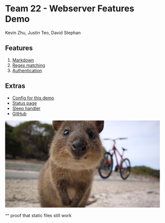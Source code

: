 <title>Team 22</title>

# Team 22 - Webserver Features Demo

Kevin Zhu, Justin Teo, David Stephan

## Features

1. [Markdown](markdown.md)
2. [Regex matching](regex.md)
3. [Authentication](authentication.md)

## Extras

- [Config for this demo](democonfig)
- [Status page](/status)
- [Sleep handler](/zzz)
- [GitHub](https://github.com/UCLA-CS130/Team22)


![alt text](quokka.jpg "Logo Title Text 1")

^^ proof that static files still work